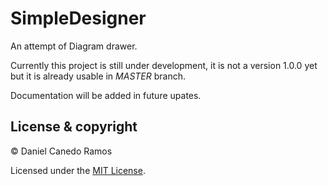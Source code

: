 # SimpleDesigner
An attempt of Diagram drawer.

Currently this project is still under development, it is not a version 1.0.0 yet but it is already usable in *MASTER* branch.

Documentation will be added in future upates.

## License & copyright
© Daniel Canedo Ramos

Licensed under the [MIT License](LICENSE).
